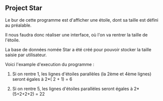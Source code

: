 ## Project Star

Le bur de cette programme est d'afficher une étoile, dont sa taille est défini au préalable.

Il nous faudra donc réaliser une interface, où l'on va rentrer la taille de l'étoile.

La base de données nomée Star a été créé pour pouvoir stocker la taille saisie par utilisateur.

Voici l'example d'execution du programme : 

1) Si on rentre 1, les lignes d'étoiles parallèles (la 2ème et 4ème lignes) seront égales à 2*( 2 + 1)  = 6

2) Si on rentre 5, les lignes d'étoiles parallèles seront égales à 2*(5+2+2+2) =  22




